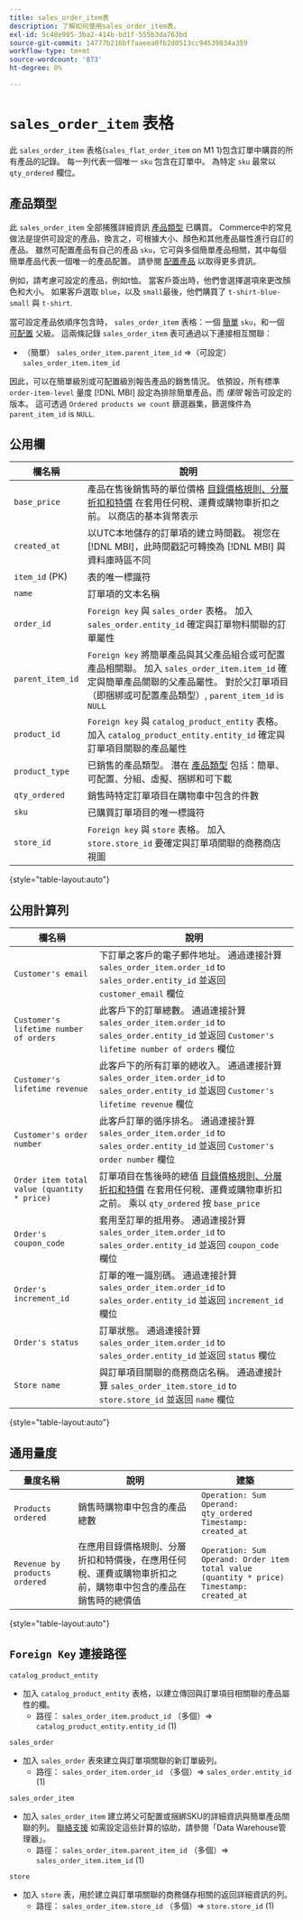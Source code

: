 ```yaml
---
title: sales_order_item表
description: 了解如何使用sales_order_item表。
exl-id: 5c48e985-3ba2-414b-bd1f-555b3da763bd
source-git-commit: 14777b216bf7aaeea0fb2d0513cc94539034a359
workflow-type: tm+mt
source-wordcount: '873'
ht-degree: 0%

---
```


# `sales_order_item` 表格

此 `sales_order_item` 表格(`sales_flat_order_item` on M1 1)包含訂單中購買的所有產品的記錄。 每一列代表一個唯一 `sku` 包含在訂單中。 為特定 `sku` 最常以 `qty_ordered` 欄位。

## 產品類型

此 `sales_order_item` 全部捕獲詳細資訊 [產品類型](https://experienceleague.adobe.com/docs/commerce-admin/catalog/products/product-create.html#product-types) 已購買。 Commerce中的常見做法是提供可設定的產品，換言之，可根據大小、顏色和其他產品屬性進行自訂的產品。 雖然可配置產品有自己的產品 `sku`，它可與多個簡單產品相關，其中每個簡單產品代表一個唯一的產品配置。 請參閱 [配置產品](https://developer.adobe.com/commerce/webapi/rest/tutorials/configurable-product/) 以取得更多資訊。

例如，請考慮可設定的產品，例如t恤。 當客戶簽出時，他們會選擇選項來更改顏色和大小。 如果客戶選取 `blue`，以及 `small`最後，他們購買了 `t-shirt-blue-small` 與 `t-shirt`.

當可設定產品依順序包含時， `sales_order_item` 表格：一個 [簡單](https://experienceleague.adobe.com/docs/commerce-admin/catalog/products/types/product-create-simple.html) `sku`，和一個 [可配置](https://experienceleague.adobe.com/docs/commerce-admin/catalog/products/types/product-create-configurable.html) 父級。 這兩條記錄 `sales_order_item` 表可通過以下連接相互關聯：

* （簡單） `sales_order_item.parent_item_id` =>（可設定） `sales_order_item.item_id`

因此，可以在簡單級別或可配置級別報告產品的銷售情況。 依預設，所有標準 `order-item-level` 量度 [!DNL MBI] 設定為排除簡單產品，而 *僅限* 報告可設定的版本。 這可透過 `Ordered products we count` 篩選器集，篩選條件為 `parent_item_id` is `NULL`.

## 公用欄

| **欄名稱** | **說明** |
|----|----|
| `base_price` | 產品在售後銷售時的單位價格 [目錄價格規則、分層折扣和特價](https://experienceleague.adobe.com/docs/commerce-admin/catalog/products/pricing/pricing-advanced.html) 在套用任何稅、運費或購物車折扣之前。 以商店的基本貨幣表示 |
| `created_at` | 以UTC本地儲存的訂單項的建立時間戳。 視您在 [!DNL MBI]，此時間戳記可轉換為 [!DNL MBI] 與資料庫時區不同 |
| `item_id` (PK) | 表的唯一標識符 |
| `name` | 訂單項的文本名稱 |
| `order_id` | `Foreign key` 與 `sales_order` 表格。 加入 `sales_order.entity_id` 確定與訂單物料關聯的訂單屬性 |
| `parent_item_id` | `Foreign key` 將簡單產品與其父產品組合或可配置產品相關聯。 加入 `sales_order_item.item_id` 確定與簡單產品關聯的父產品屬性。 對於父訂單項目（即捆綁或可配置產品類型）, `parent_item_id` is `NULL` |
| `product_id` | `Foreign key` 與 `catalog_product_entity` 表格。 加入 `catalog_product_entity.entity_id` 確定與訂單項目關聯的產品屬性 |
| `product_type` | 已銷售的產品類型。 潛在 [產品類型](https://experienceleague.adobe.com/docs/commerce-admin/catalog/products/product-create.html#product-types) 包括：簡單、可配置、分組、虛擬、捆綁和可下載 |
| `qty_ordered` | 銷售時特定訂單項目在購物車中包含的件數 |
| `sku` | 已購買訂單項目的唯一標識符 |
| `store_id` | `Foreign key` 與 `store` 表格。 加入 `store.store_id` 要確定與訂單項關聯的商務商店視圖 |

{style="table-layout:auto"}

## 公用計算列

| **欄名稱** | **說明** |
|---|---|
| `Customer's email` | 下訂單之客戶的電子郵件地址。 通過連接計算 `sales_order_item.order_id` to `sales_order.entity_id` 並返回 `customer_email` 欄位 |
| `Customer's lifetime number of orders` | 此客戶下的訂單總數。 通過連接計算 `sales_order_item.order_id` to `sales_order.entity_id` 並返回 `Customer's lifetime number of orders` 欄位 |
| `Customer's lifetime revenue` | 此客戶下的所有訂單的總收入。 通過連接計算 `sales_order_item.order_id` to `sales_order.entity_id` 並返回 `Customer's lifetime revenue` 欄位 |
| `Customer's order number` | 此客戶訂單的循序排名。 通過連接計算 `sales_order_item.order_id` to `sales_order.entity_id` 並返回 `Customer's order number` 欄位 |
| `Order item total value (quantity * price)` | 訂單項目在售後時的總值 [目錄價格規則、分層折扣和特價](https://experienceleague.adobe.com/docs/commerce-admin/catalog/products/pricing/pricing-advanced.html) 在套用任何稅、運費或購物車折扣之前。 乘以 `qty_ordered` 按 `base_price` |
| `Order's coupon_code` | 套用至訂單的抵用券。 通過連接計算 `sales_order_item.order_id` to `sales_order.entity_id` 並返回 `coupon_code` 欄位 |
| `Order's increment_id` | 訂單的唯一識別碼。 通過連接計算 `sales_order_item.order_id` to `sales_order.entity_id` 並返回 `increment_id` 欄位 |
| `Order's status` | 訂單狀態。 通過連接計算 `sales_order_item.order_id` to `sales_order.entity_id` 並返回 `status` 欄位 |
| `Store name` | 與訂單項目關聯的商務商店名稱。 通過連接計算 `sales_order_item.store_id` to `store.store_id` 並返回 `name` 欄位 |

{style="table-layout:auto"}

## 通用量度

| **量度名稱** | **說明** | **建築** |
|---|---|---|
| `Products ordered` | 銷售時購物車中包含的產品總數 | `Operation: Sum`<br>`Operand: qty_ordered`<br>`Timestamp: created_at` |
| `Revenue by products ordered` | 在應用目錄價格規則、分層折扣和特價後，在應用任何稅、運費或購物車折扣之前，購物車中包含的產品在銷售時的總價值 | `Operation: Sum`<br>`Operand: Order item total value (quantity * price)`<br>`Timestamp: created_at` |

{style="table-layout:auto"}

## `Foreign Key` 連接路徑

`catalog_product_entity`

* 加入 `catalog_product_entity` 表格，以建立傳回與訂單項目相關聯的產品屬性的欄。
   * 路徑： `sales_order_item.product_id` （多個）=> `catalog_product_entity.entity_id` (1)

`sales_order`

* 加入 `sales_order` 表來建立與訂單項關聯的新訂單級列。
   * 路徑： `sales_order_item.order_id` （多個）=> `sales_order.entity_id` (1)

`sales_order_item`

* 加入 `sales_order_item` 建立將父可配置或捆綁SKU的詳細資訊與簡單產品關聯的列。 [聯絡支援](https://experienceleague.adobe.com/docs/commerce-knowledge-base/kb/troubleshooting/miscellaneous/mbi-service-policies.html?lang=en) 如需設定這些計算的協助，請參閱「Data Warehouse管理器」。
   * 路徑： `sales_order_item.parent_item_id` （多個）=> `sales_order_item.item_id` (1)

`store`

* 加入 `store` 表，用於建立與訂單項關聯的商務儲存相關的返回詳細資訊的列。
   * 路徑： `sales_order_item.store_id` （多個）=> `store.store_id` (1)
